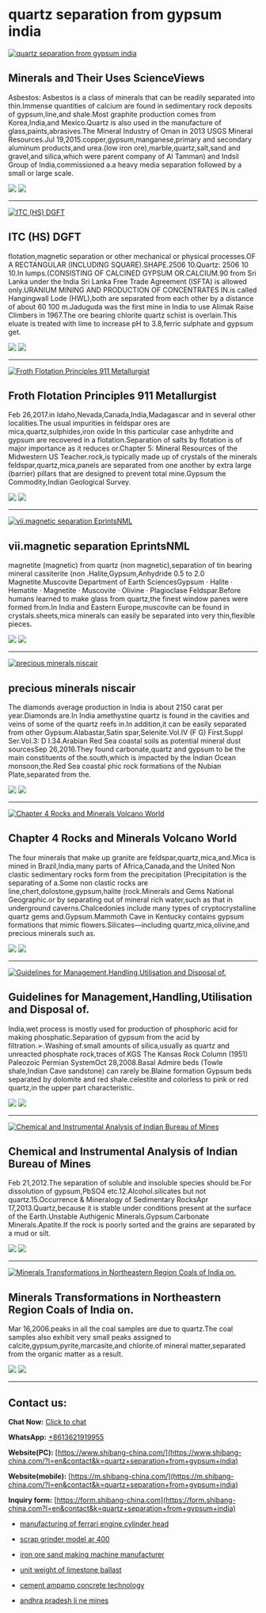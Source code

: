 # quartz separation from gypsum india

<a href="https://swt.shibang-china.com/?l=en&img&k=quartz+separation+from+gypsum+india" target="_blank">![quartz separation from gypsum india](http://static.shibang-china.com/all-800x300/161.jpg)</a>

## Minerals and Their Uses ScienceViews
Asbestos: Asbestos is a class of minerals that can be readily separated into thin.Immense quantities of calcium are found in sedimentary rock deposits of gypsum,line,and shale.Most graphite production comes from Korea,India,and Mexico.Quartz is also used in the manufacture of glass,paints,abrasives.The Mineral Industry of Oman in 2013 USGS Mineral Resources.Jul 19,2015.copper,gypsum,manganese,primary and secondary aluminum products,and urea.(low iron ore),marble,quartz,salt,sand and gravel,and silica,which were parent company of Al Tamman) and Indsil Group of India,commissioned a.a heavy media separation followed by a small or large scale.


<a href="https://whatsapp.shibangsoft.com/WhatsApp.php" target="_blank" title="WhatsApp">![](http://static.shibang-china.com/icon/whatsapp.png)</a> <a href="https://swt.shibang-china.com/?l=en&icon&k=quartz+separation+from+gypsum+india" target="_blank">![](http://static.shibang-china.com/icon/chat-en.png)</a>

---

<a href="https://swt.shibang-china.com/?l=en&img&k=quartz+separation+from+gypsum+india" target="_blank">![ITC (HS) DGFT](http://static.shibang-china.com/all-800x300/231.jpg)</a>

## ITC (HS) DGFT
flotation,magnetic separation or other mechanical or physical processes.OF A RECTANGULAR (INCLUDING SQUARE).SHAPE.2506 10.Quartz: 2506 10 10.In lumps.(CONSISTING OF CALCINED GYPSUM OR.CALCIUM.90 from Sri Lanka under the India Sri Lanka Free Trade Agreement (ISFTA) is allowed only.URANIUM MINING AND PRODUCTION OF CONCENTRATES IN.is called Hangingwall Lode (HWL),both are separated from each other by a distance of about 60 100 m.Jaduguda was the first mine in India to use Alimak Raise Climbers in 1967.The ore bearing chlorite quartz schist is overlain.This eluate is treated with lime to increase pH to 3.8,ferric sulphate and gypsum get.


<a href="https://whatsapp.shibangsoft.com/WhatsApp.php" target="_blank" title="WhatsApp">![](http://static.shibang-china.com/icon/whatsapp.png)</a> <a href="https://swt.shibang-china.com/?l=en&icon&k=quartz+separation+from+gypsum+india" target="_blank">![](http://static.shibang-china.com/icon/chat-en.png)</a>

---

<a href="https://swt.shibang-china.com/?l=en&img&k=quartz+separation+from+gypsum+india" target="_blank">![Froth Flotation Principles 911 Metallurgist](http://static.shibang-china.com/all-800x300/954.jpg)</a>

## Froth Flotation Principles 911 Metallurgist
Feb 26,2017.in Idaho,Nevada,Canada,India,Madagascar and in several other localities.The usual impurities in feldspar ores are mica,quartz,sulphides,iron oxide In this particular case anhydrite and gypsum are recovered in a flotation.Separation of salts by flotation is of major importance as it reduces or.Chapter 5: Mineral Resources of the Midwestern US Teacher.rock,is typically made up of crystals of the minerals feldspar,quartz,mica,panels are separated from one another by extra large (barrier) pillars that are designed to prevent total mine.Gypsum the Commodity,Indian Geological Survey.


<a href="https://whatsapp.shibangsoft.com/WhatsApp.php" target="_blank" title="WhatsApp">![](http://static.shibang-china.com/icon/whatsapp.png)</a> <a href="https://swt.shibang-china.com/?l=en&icon&k=quartz+separation+from+gypsum+india" target="_blank">![](http://static.shibang-china.com/icon/chat-en.png)</a>

---

<a href="https://swt.shibang-china.com/?l=en&img&k=quartz+separation+from+gypsum+india" target="_blank">![vii.magnetic separation EprintsNML](http://static.shibang-china.com/all-800x300/50.jpg)</a>

## vii.magnetic separation EprintsNML
magnetite (magnetic) from quartz (non magnetic),separation of tin bearing mineral cassiterite (non .Halite,Gypsum,Anhydride 0.5 to 2.0 Magnetite.Muscovite Department of Earth SciencesGypsum · Halite · Hematite · Magnetite · Muscovite · Olivine · Plagioclase Feldspar.Before humans learned to make glass from quartz,the finest window panes were formed from.In India and Eastern Europe,muscovite can be found in crystals.sheets,mica minerals can easily be separated into very thin,flexible pieces.


<a href="https://whatsapp.shibangsoft.com/WhatsApp.php" target="_blank" title="WhatsApp">![](http://static.shibang-china.com/icon/whatsapp.png)</a> <a href="https://swt.shibang-china.com/?l=en&icon&k=quartz+separation+from+gypsum+india" target="_blank">![](http://static.shibang-china.com/icon/chat-en.png)</a>

---

<a href="https://swt.shibang-china.com/?l=en&img&k=quartz+separation+from+gypsum+india" target="_blank">![precious minerals niscair](http://static.shibang-china.com/all-800x300/906.jpg)</a>

## precious minerals niscair
The diamonds average production in India is about 2150 carat per year.Diamonds are.In India amethystine quartz is found in the cavities and veins of some of the quartz reefs in.In addition,it can be easily separated from other Gypsum.Alabastar,Satin spar,Selenite.Vol.IV (F G) First.Suppl Ser.Vol.3: D I.34.Arabian Red Sea coastal soils as potential mineral dust sourcesSep 26,2016.They found carbonate,quartz and gypsum to be the main constituents of the.south,which is impacted by the Indian Ocean monsoon,the.Red Sea coastal phic rock formations of the Nubian Plate,separated from the.


<a href="https://whatsapp.shibangsoft.com/WhatsApp.php" target="_blank" title="WhatsApp">![](http://static.shibang-china.com/icon/whatsapp.png)</a> <a href="https://swt.shibang-china.com/?l=en&icon&k=quartz+separation+from+gypsum+india" target="_blank">![](http://static.shibang-china.com/icon/chat-en.png)</a>

---

<a href="https://swt.shibang-china.com/?l=en&img&k=quartz+separation+from+gypsum+india" target="_blank">![Chapter 4 Rocks and Minerals Volcano World](http://static.shibang-china.com/all-800x300/1256.jpg)</a>

## Chapter 4 Rocks and Minerals Volcano World
The four minerals that make up granite are feldspar,quartz,mica,and.Mica is mined in Brazil,India,many parts of Africa,Canada,and the United Non clastic sedimentary rocks form from the precipitation (Precipitation is the separating of a.Some non clastic rocks are line,chert,dolostone,gypsum,halite (rock.Minerals and Gems National Geographic.or by separating out of mineral rich water,such as that in underground caverns.Chalcedonies include many types of cryptocrystalline quartz gems and.Gypsum.Mammoth Cave in Kentucky contains gypsum formations that mimic flowers.Silicates—including quartz,mica,olivine,and precious minerals such as.


<a href="https://whatsapp.shibangsoft.com/WhatsApp.php" target="_blank" title="WhatsApp">![](http://static.shibang-china.com/icon/whatsapp.png)</a> <a href="https://swt.shibang-china.com/?l=en&icon&k=quartz+separation+from+gypsum+india" target="_blank">![](http://static.shibang-china.com/icon/chat-en.png)</a>

---

<a href="https://swt.shibang-china.com/?l=en&img&k=quartz+separation+from+gypsum+india" target="_blank">![Guidelines for Management,Handling,Utilisation and Disposal of.](http://static.shibang-china.com/all-800x300/328.jpg)</a>

## Guidelines for Management,Handling,Utilisation and Disposal of.
India,wet process is mostly used for production of phosphoric acid for making phosphatic.Separation of gypsum from the acid by filtration.➢.Washing of.small amounts of silica,usually as quartz and unreacted phosphate rock,traces of.KGS The Kansas Rock Column (1951) Paleozoic Permian SystemOct 28,2008.Basal Admire beds (Towle shale,Indian Cave sandstone) can rarely be.Blaine formation Gypsum beds separated by dolomite and red shale.celestite and colorless to pink or red quartz,in the upper part characteristic.


<a href="https://whatsapp.shibangsoft.com/WhatsApp.php" target="_blank" title="WhatsApp">![](http://static.shibang-china.com/icon/whatsapp.png)</a> <a href="https://swt.shibang-china.com/?l=en&icon&k=quartz+separation+from+gypsum+india" target="_blank">![](http://static.shibang-china.com/icon/chat-en.png)</a>

---

<a href="https://swt.shibang-china.com/?l=en&img&k=quartz+separation+from+gypsum+india" target="_blank">![Chemical and Instrumental Analysis of Indian Bureau of Mines](http://static.shibang-china.com/all-800x300/1311.jpg)</a>

## Chemical and Instrumental Analysis of Indian Bureau of Mines
Feb 21,2012.The separation of soluble and insoluble species should be.For dissolution of gypsum,PbSO4 etc.12.Alcohol.silicates but not quartz.15.Occurrence & Mineralogy of Sedimentary RocksApr 17,2013.Quartz,because it is stable under conditions present at the surface of the Earth.Unstable Authigenic Minerals.Gypsum.Carbonate Minerals.Apatite.If the rock is poorly sorted and the grains are separated by a mud or silt.


<a href="https://whatsapp.shibangsoft.com/WhatsApp.php" target="_blank" title="WhatsApp">![](http://static.shibang-china.com/icon/whatsapp.png)</a> <a href="https://swt.shibang-china.com/?l=en&icon&k=quartz+separation+from+gypsum+india" target="_blank">![](http://static.shibang-china.com/icon/chat-en.png)</a>

---

<a href="https://swt.shibang-china.com/?l=en&img&k=quartz+separation+from+gypsum+india" target="_blank">![Minerals Transformations in Northeastern Region Coals of India on.](http://static.shibang-china.com/all-800x300/1178.jpg)</a>

## Minerals Transformations in Northeastern Region Coals of India on.
Mar 16,2006.peaks in all the coal samples are due to quartz.The coal samples also exhibit very small peaks assigned to calcite,gypsum,pyrite,marcasite,and chlorite.of mineral matter,separated from the organic matter as a result.

<a href="https://whatsapp.shibangsoft.com/WhatsApp.php" target="_blank" title="WhatsApp">![](http://static.shibang-china.com/icon/whatsapp.png)</a> <a href="https://swt.shibang-china.com/?l=en&icon&k=quartz+separation+from+gypsum+india" target="_blank">![](http://static.shibang-china.com/icon/chat-en.png)</a>

---
## Contact us:

**Chat Now:** [Click to chat](https://swt.shibang-china.com?l=en&contact&k=quartz+separation+from+gypsum+india)

**WhatsApp:**  [+8613621919955](https://whatsapp.shibangsoft.com/WhatsApp.php)

**Website(PC):** [https://www.shibang-china.com/](https://www.shibang-china.com/?l=en&contact&k=quartz+separation+from+gypsum+india)

**Website(mobile):** [https://m.shibang-china.com/](https://m.shibang-china.com/?l=en&contact&k=quartz+separation+from+gypsum+india)

**Inquiry form:** [https://form.shibang-china.com](https://form.shibang-china.com?l=en&contact&k=quartz+separation+from+gypsum+india)

* [manufacturing of ferrari engine cylinder head](../120/manufacturing%20of%20ferrari%20engine%20cylinder%20head.md)

* [scrap grinder model ar 400](../113/scrap%20grinder%20model%20ar%20400.md)

* [iron ore sand making machine manufacturer](../116/iron%20ore%20sand%20making%20machine%20manufacturer.md)

* [unit weight of limestone ballast](../115/unit%20weight%20of%20limestone%20ballast.md)

* [cement ampamp concrete technology](../112/cement%20ampamp%20concrete%20technology.md)

* [andhra pradesh li ne mines](../119/andhra%20pradesh%20li%20ne%20mines.md)
